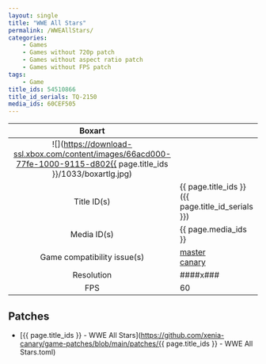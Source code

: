 ```yaml
---
layout: single
title: "WWE All Stars"
permalink: /WWEAllStars/
categories:
    - Games
    - Games without 720p patch
    - Games without aspect ratio patch
    - Games without FPS patch
tags:
    - Game
title_ids: 54510866
title_id_serials: TQ-2150
media_ids: 60CEF505
---
```


| Boxart                      |                                                                                        |
| :----:                      | :-                                                                                     |
| ![](https://download-ssl.xbox.com/content/images/66acd000-77fe-1000-9115-d802{{ page.title_ids }}/1033/boxartlg.jpg) |
| Title ID(s)                 | {{ page.title_ids }} ({{ page.title_id_serials }})                                     |
| Media ID(s)                 | {{ page.media_ids }}                                                                   |
| Game compatibility issue(s) | [master](https://github.com/xenia-project/game-compatibility/issues/)<br>[canary](https://github.com/xenia-canary/game-compatibility/issues/) |
| Resolution                  | ####x###                                                                               |
| FPS                         | 60                                                                                     |

## Patches
* [{{ page.title_ids }} - WWE All Stars](https://github.com/xenia-canary/game-patches/blob/main/patches/{{ page.title_ids }} - WWE All Stars.toml)

<!--This page was generated by a script. You can remove this comment once the page is verified to be free of mistakes.-->
